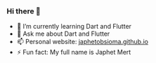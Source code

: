 ### Hi there 👋

- 🌱 I’m currently learning Dart and Flutter
- 💬 Ask me about Dart and Flutter
- 📫 Personal website: [japhetobsioma.github.io](https://japhetobsioma.github.io)
- ⚡ Fun fact: My full name is Japhet Mert

<!--
**japhetobsioma/japhetobsioma** is a ✨ _special_ ✨ repository because its `README.md` (this file) appears on your GitHub profile.

Here are some ideas to get you started:

- 🔭 I’m currently working on ...
- 🌱 I’m currently learning ...
- 👯 I’m looking to collaborate on ...
- 🤔 I’m looking for help with ...
- 💬 Ask me about ...
- 📫 How to reach me: ...
- 😄 Pronouns: ...
- ⚡ Fun fact: ...
-->
